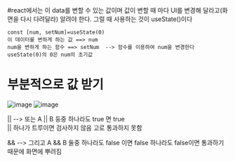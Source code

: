 #react에서는 이 data를 변할 수 있는 값이며 값이 변할 때 마다 UI를 변경해 달라고(화면을 다시 다려달라) 알려야 한다. 그럴 때 사용하는 것이 useState()이다

```
const [num, setNum]=useState(0)
이 데이터를 변하게 하는 값 ==> num
num을 변하게 하는 함수 ==> setNum  --> 함수를 이용하여 num을 변경한다
useState(0)의 0은 num의 초기값

```

# 부분적으로 값 받기

![image](https://github.com/yeon2716/react/assets/145514579/04d12aa6-2806-4715-9135-4990eff0cc34)
![image](https://github.com/yeon2716/react/assets/145514579/39d979ee-ba42-424b-8bcd-47b36243e94a)


  || --> 또는 A || B  둥중 하나라도 true 면 true   
  || 하나가 트루이면 검사하지 않음  고로 통과하지 못함
  
  && --> 그리고 A && B 둘중 하나라도 false 이면 false
  하나라도 false이면 통과하기 때문에 화면에 뿌려짐
